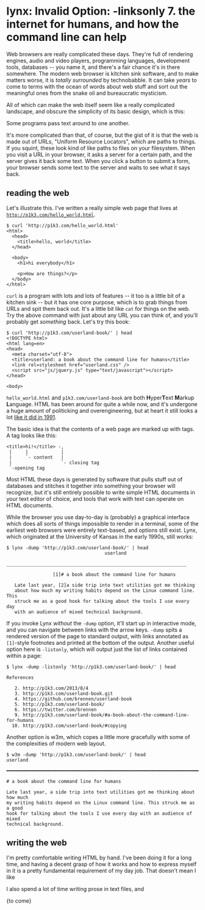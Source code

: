 lynx: Invalid Option: -linksonly
7. the internet for humans, and how the command line can help
=============================================================

Web browsers are really complicated these days.  They're full of rendering
engines, audio and video players, programming languages, development tools,
databases -- you name it, and there's a fair chance it's in there somewhere.
The modern web browser is kitchen sink software, and to make matters worse, it
is _totally surrounded_ by technobabble.  It can take _years_ to come to terms
with the ocean of words about web stuff and sort out the meaningful ones from
the snake oil and bureaucratic mysticism.

All of which can make the web itself seem like a really complicated landscape,
and obscure the simplicity of its basic design, which is this:

Some programs pass text around to one another.

It's more complicated than that, of course, but the gist of it is that the web
is made out of URLs, "Uniform Resource Locators", which are paths to things.
If you squint, these look kind of like paths to files on your filesystem.  When
you visit a URL in your browser, it asks a server for a certain path, and the
server gives it back some text.  When you click a button to submit a form,
your browser sends some text to the server and waits to see what it says back.

reading the web
---------------

Let's illustrate this.  I've written a really simple web page that lives at
[`http://p1k3.com/hello_world.html`](http://p1k3.com/hello_world.html).

    $ curl 'http://p1k3.com/hello_world.html'
    <html>
      <head>
        <title>hello, world</title>
      </head>
    
      <body>
        <h1>hi everybody</h1>
    
        <p>How are things?</p>
      </body>
    </html>

`curl` is a program with lots and lots of features -- it too is a little bit of
a kitchen sink -- but it has one core purpose, which is to grab things from
URLs and spit them back out.  It's a little bit like `cat` for things on the
web.  Try the above command with just about any URL you can think of, and
you'll probably get _something_ back.  Let's try this book:

    $ curl 'http://p1k3.com/userland-book/' | head
    <!DOCTYPE html>
    <html lang=en>
    <head>
      <meta charset="utf-8">
      <title>userland: a book about the command line for humans</title>
      <link rel=stylesheet href="userland.css" />
      <script src="js/jquery.js" type="text/javascript"></script>
    </head>
    
    <body>

`hello_world.html` and `p1k3.com/userland-book` are both **H**yper**T**ext
**M**arkup **L**anguage.  HTML has been around for quite a while now, and it's
undergone a huge amount of politicking and overengineering, but at heart it
still looks a lot [like it did in
1991](http://info.cern.ch/hypertext/WWW/TheProject.html).

The basic idea is that the contents of a web page are marked up with tags.
A tag looks like this:

    <title>hi!</title> -,
     |     |            |
     |     `- content   |
     |                  `- closing tag
     `-opening tag

Most HTML these days is generated by software that pulls stuff out of databases
and stitches it together into something your browser will recognize, but it's
still entirely possible to write simple HTML documents in your text editor of
choice, and tools that work with text can operate on HTML documents.

While the browser you use day-to-day is (probably) a graphical interface which
does all sorts of things impossible to render in a terminal, some of the
earliest web browsers were entirely text-based, and options still exist.  Lynx,
which originated at the University of Kansas in the early 1990s, still works:

    $ lynx -dump 'http://p1k3.com/userland-book/' | head
                                        userland
         __________________________________________________________________
    
                     [1]# a book about the command line for humans
    
       Late last year, [2]a side trip into text utilities got me thinking
       about how much my writing habits depend on the Linux command line. This
       struck me as a good hook for talking about the tools I use every day
       with an audience of mixed technical background.
    
If you invoke Lynx _without_ the `-dump` option, it'll start up in interactive
mode, and you can navigate between links with the arrow keys.  `-dump` spits a
rendered version of the page to standard output, with links annotated as
`[1]`-style footnotes and printed at the bottom of the output.  Another useful
option here is `-listonly`, which will output just the list of links contained
within a page:

    $ lynx -dump -listonly 'http://p1k3.com/userland-book/' | head
    
    References
    
       2. http://p1k3.com/2013/8/4
       3. http://p1k3.com/userland-book.git
       4. https://github.com/brennen/userland-book
       5. http://p1k3.com/userland-book/
       6. https://twitter.com/brennen
       9. http://p1k3.com/userland-book/#a-book-about-the-command-line-for-humans
      10. http://p1k3.com/userland-book/#copying

Another option is w3m, which copes a little more gracefully with some of
the complexities of modern web layout.

    $ w3m -dump 'http://p1k3.com/userland-book/' | head
    userland
    
    ━━━━━━━━━━━━━━━━━━━━━━━━━━━━━━━━━━━━━━━━━━━━━━━━━━━━━━━━━━━━━━━━━━━━━━━━━━━━━━━
    
    # a book about the command line for humans
    
    Late last year, a side trip into text utilities got me thinking about how much
    my writing habits depend on the Linux command line. This struck me as a good
    hook for talking about the tools I use every day with an audience of mixed
    technical background.

writing the web
---------------

I'm pretty comfortable writing HTML by hand.  I've been doing it for a long
time, and having a decent grasp of how it works and how to express myself in it
is a pretty fundamental requirement of my day job.  That doesn't mean I like

I also spend a lot of time writing prose in text files, and 

{to come}
